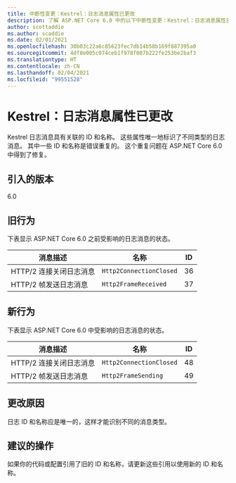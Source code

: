 ```yaml
---
title: 中断性变更：Kestrel：日志消息属性已更改
description: 了解 ASP.NET Core 6.0 中的以下中断性变更：Kestrel：日志消息属性已更改
author: scottaddie
ms.author: scaddie
ms.date: 02/01/2021
ms.openlocfilehash: 30b03c22a6c85623fec7db14b58b169f887395a0
ms.sourcegitcommit: 4df8e005c074ceb1f978f007b222fe253be2baf3
ms.translationtype: HT
ms.contentlocale: zh-CN
ms.lasthandoff: 02/04/2021
ms.locfileid: "99551528"
---
```

# <a name="kestrel-log-message-attributes-changed"></a>Kestrel：日志消息属性已更改

Kestrel 日志消息具有关联的 ID 和名称。 这些属性唯一地标识了不同类型的日志消息。 其中一些 ID 和名称是错误重复的。 这个重复问题在 ASP.NET Core 6.0 中得到了修复。

## <a name="version-introduced"></a>引入的版本

6.0

## <a name="old-behavior"></a>旧行为

下表显示 ASP.NET Core 6.0 之前受影响的日志消息的状态。

| 消息描述                   | 名称                    | ID |
|---------------------------------------|-------------------------|----|
| HTTP/2 连接关闭日志消息 | `Http2ConnectionClosed` | 36 |
| HTTP/2 帧发送日志消息     | `Http2FrameReceived`    | 37 |

## <a name="new-behavior"></a>新行为

下表显示 ASP.NET Core 6.0 中受影响的日志消息的状态。

| 消息描述                   | 名称                    | ID |
|---------------------------------------|-------------------------|----|
| HTTP/2 连接关闭日志消息 | `Http2ConnectionClosed` | 48 |
| HTTP/2 帧发送日志消息     | `Http2FrameSending`     | 49 |

## <a name="reason-for-change"></a>更改原因

日志 ID 和名称应是唯一的，这样才能识别不同的消息类型。

## <a name="recommended-action"></a>建议的操作

如果你的代码或配置引用了旧的 ID 和名称，请更新这些引用以使用新的 ID 和名称。

<!--

## Category

ASP.NET Core

## Affected APIs

Not detectable via API analysis

-->
